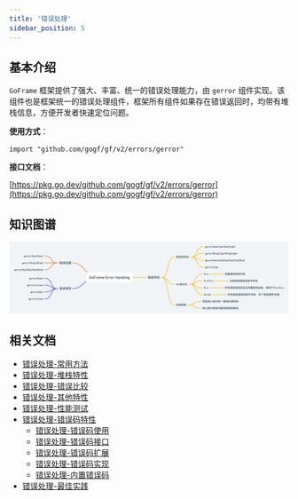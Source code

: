 ```yaml
---
title: '错误处理'
sidebar_position: 5
---
```


## 基本介绍

`GoFrame` 框架提供了强大、丰富、统一的错误处理能力，由 `gerror` 组件实现。该组件也是框架统一的错误处理组件，框架所有组件如果存在错误返回时，均带有堆栈信息，方便开发者快速定位问题。

**使用方式**：

```
import "github.com/gogf/gf/v2/errors/gerror"
```

**接口文档**：

[https://pkg.go.dev/github.com/gogf/gf/v2/errors/gerror](https://pkg.go.dev/github.com/gogf/gf/v2/errors/gerror)

## 知识图谱

![](/markdown/7b61dd8d410db763b2f91868ccdca23f.png)

## 相关文档

- [错误处理-常用方法](output/goframe-v2.1-md/核心组件-重点/错误处理/错误处理-常用方法)
- [错误处理-堆栈特性](output/goframe-v2.1-md/核心组件-重点/错误处理/错误处理-堆栈特性)
- [错误处理-错误比较](output/goframe-v2.1-md/核心组件-重点/错误处理/错误处理-错误比较)
- [错误处理-其他特性](output/goframe-v2.1-md/核心组件-重点/错误处理/错误处理-其他特性)
- [错误处理-性能测试](output/goframe-v2.1-md/核心组件-重点/错误处理/错误处理-性能测试)
- [错误处理-错误码特性](output/goframe-v2.1-md/核心组件-重点/错误处理/错误处理-错误码特性)
  - [错误处理-错误码使用](output/goframe-v2.1-md/核心组件-重点/错误处理/错误处理-错误码特性/错误处理-错误码使用)
  - [错误处理-错误码接口](output/goframe-v2.1-md/核心组件-重点/错误处理/错误处理-错误码特性/错误处理-错误码接口)
  - [错误处理-错误码扩展](output/goframe-v2.1-md/核心组件-重点/错误处理/错误处理-错误码特性/错误处理-错误码扩展)
  - [错误处理-错误码实现](output/goframe-v2.1-md/核心组件-重点/错误处理/错误处理-错误码特性/错误处理-错误码实现)
  - [错误处理-内置错误码](output/goframe-v2.1-md/核心组件-重点/错误处理/错误处理-错误码特性/错误处理-内置错误码)
- [错误处理-最佳实践](output/goframe-v2.1-md/核心组件-重点/错误处理/错误处理-最佳实践)